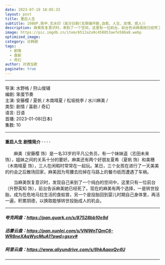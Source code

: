 ```yaml
---
date: 2023-07-10 18:05:33
layout: post
title: 重启人生
subtitle: 1080P.简中.无水印（高分日剧(无限循环剧,自愈、人生、友情、感人)）
description: 麻美恢复意识时，来到了一个空间，这里有一位前台，前台告诉麻美她已经死了。现在有两个选择，一是转世投胎，成为食蚁兽，另一个是投胎回到婴儿时期的身体里，再活一遍，回去积累阴德，以换取能够转世投胎在次成为人的机会...
image: https://pic.imgdb.cn/item/6512a2a9c458853aefe586a8.webp
optimized_image: 
category: 日韩剧
tags:
  - 剧情
  - 喜剧
  - 奇幻
author: 对酒当歌
paginate: true
---
```


---

导演: 水野格 / 狩山俊辅  
编剧: 笨蛋节奏  
主演: 安藤樱 / 夏帆 / 木南晴夏 / 松坂桃李 / 水川麻美 /  
类型: 剧情 / 喜剧 / 奇幻  
语言: 日语  
首播: 2023-01-08(日本)  
集数: 10  

---

#### 重启人生 剧情简介 · · · ·

　　麻美（安藤樱 饰）是一名33岁的平凡公务员，有一个妹妹遥（志田未来 饰），姐妹之间的关系十分的要好。麻美还有两个好朋友夏希（夏帆 饰）和美穗（木南晴夏 饰），三人在闲暇时常常在一起玩。某日，三个女孩在进行了一天美美的约会之后散场回家，麻美因为弯腰去捡掉在马路上的餐巾纸而遭遇了车祸。

　　当麻美恢复意识时，发现自己来到了一个纯白的空间中，这里只有一位前台（升野英知 饰），前台告诉麻美她已经死了。现在的麻美有两个选择，一是转世投胎，成为在危地马拉生活的食蚁兽，另一个是投胎回到婴儿时期自己身体里，再活一遍，积累阴德，以换取能够转世投胎成人的机会。

---

##### 夸克网盘：<https://pan.quark.cn/s/87528bb10e9d>

##### 迅雷云盘：<https://pan.xunlei.com/s/VNlWnTQmC6-WR8neXAqWycMuA1?pwd=gsxv#>

##### 阿里云盘：<https://www.aliyundrive.com/s/6hkAqaxQv4U>

---
